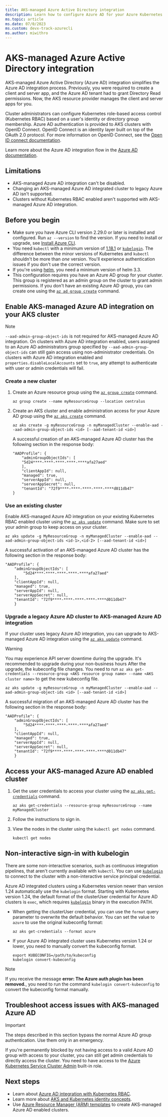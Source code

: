 ```yaml
---
title: AKS-managed Azure Active Directory integration
description: Learn how to configure Azure AD for your Azure Kubernetes Service (AKS) clusters.
ms.topic: article
ms.date: 07/0/2023
ms.custom: devx-track-azurecli
ms.author: miwithro
---
```


# AKS-managed Azure Active Directory integration

AKS-managed Azure Active Directory (Azure AD) integration simplifies the Azure AD integration process. Previously, you were required to create a client and server app, and the Azure AD tenant had to grant Directory Read permissions. Now, the AKS resource provider manages the client and server apps for you.

Cluster administrators can configure Kubernetes role-based access control (Kubernetes RBAC) based on a user's identity or directory group membership. Azure AD authentication is provided to AKS clusters with OpenID Connect. OpenID Connect is an identity layer built on top of the OAuth 2.0 protocol. For more information on OpenID Connect, see the [Open ID connect documentation][open-id-connect].

Learn more about the Azure AD integration flow in the [Azure AD documentation](concepts-identity.md#azure-ad-integration).

## Limitations

* AKS-managed Azure AD integration can't be disabled.
* Changing an AKS-managed Azure AD integrated cluster to legacy Azure AD isn't supported.
* Clusters without Kubernetes RBAC enabled aren't supported with AKS-managed Azure AD integration.

## Before you begin

* Make sure you have Azure CLI version 2.29.0 or later is installed and configured. Run `az --version` to find the version. If you need to install or upgrade, see [Install Azure CLI](/cli/azure/install-azure-cli).
* You need `kubectl` with a minimum version of [1.18.1](https://github.com/kubernetes/kubernetes/blob/master/CHANGELOG/CHANGELOG-1.18.md#v1181) or [`kubelogin`][kubelogin]. The difference between the minor versions of Kubernetes and `kubectl` shouldn't be more than *one* version. You'll experience authentication issues if you don't use the correct version.
* If you're using [helm](https://github.com/helm/helm), you need a minimum version of helm 3.3.
* This configuration requires you have an Azure AD group for your cluster. This group is registered as an admin group on the cluster to grant admin permissions. If you don't have an existing Azure AD group, you can create one using the [`az ad group create`](/cli/azure/ad/group#az_ad_group_create) command.

## Enable AKS-managed Azure AD integration on your AKS cluster

> [!NOTE]
> `--aad-admin-group-object-ids` is not required for AKS-managed Azure AD integration. On clusters with Azure AD integration enabled, users assigned to an Azure AD administrators group specified by `--aad-admin-group-object-ids` can still gain access using non-administrator credentials. On clusters with Azure AD integration enabled and `properties.disableLocalAccounts` set to `true`, any attempt to authenticate with user or admin credentials will fail.

### Create a new cluster

1. Create an Azure resource group using the [`az group create`][az-group-create] command.

    ```azurecli-interactive
    az group create --name myResourceGroup --location centralus
    ```

2. Create an AKS cluster and enable administration access for your Azure AD group using the [`az aks create`][az-aks-create] command.

    ```azurecli-interactive
    az aks create -g myResourceGroup -n myManagedCluster --enable-aad --aad-admin-group-object-ids <id> [--aad-tenant-id <id>]
    ```

    A successful creation of an AKS-managed Azure AD cluster has the following section in the response body:

    ```output
    "AADProfile": {
        "adminGroupObjectIds": [
        "5d24****-****-****-****-****afa27aed"
        ],
        "clientAppId": null,
        "managed": true,
        "serverAppId": null,
        "serverAppSecret": null,
        "tenantId": "72f9****-****-****-****-****d011db47"
    }
    ```

### Use an existing cluster

Enable AKS-managed Azure AD integration on your existing Kubernetes RBAC enabled cluster using the [`az aks update`][az-aks-update] command. Make sure to set your admin group to keep access on your cluster.

```azurecli-interactive
az aks update -g MyResourceGroup -n myManagedCluster --enable-aad --aad-admin-group-object-ids <id-1>,<id-2> [--aad-tenant-id <id>]
```

A successful activation of an AKS-managed Azure AD cluster has the following section in the response body:

```output
"AADProfile": {
    "adminGroupObjectIds": [
        "5d24****-****-****-****-****afa27aed"
    ],
    "clientAppId": null,
    "managed": true,
    "serverAppId": null,
    "serverAppSecret": null,
    "tenantId": "72f9****-****-****-****-****d011db47"
    }
```

### Upgrade a legacy Azure AD cluster to AKS-managed Azure AD integration

If your cluster uses legacy Azure AD integration, you can upgrade to AKS-managed Azure AD integration using the [`az aks update`][az-aks-update] command.

> [!WARNING]
> You may experience API server downtime during the upgrade. It's recommended to upgrade during your non-business hours 
> After the upgrade, the kubeconfig file changes. You need to run `az aks get-credentials --resource-group <AKS resource group name> --name <AKS cluster name>` to get the new kubeconfig file.

```azurecli-interactive
az aks update -g myResourceGroup -n myManagedCluster --enable-aad --aad-admin-group-object-ids <id> [--aad-tenant-id <id>]
```

A successful migration of an AKS-managed Azure AD cluster has the following section in the response body:

```output
"AADProfile": {
    "adminGroupObjectIds": [
        "5d24****-****-****-****-****afa27aed"
    ],
    "clientAppId": null,
    "managed": true,
    "serverAppId": null,
    "serverAppSecret": null,
    "tenantId": "72f9****-****-****-****-****d011db47"
    }
```

## Access your AKS-managed Azure AD enabled cluster

1. Get the user credentials to access your cluster using the [`az aks get-credentials`][az-aks-get-credentials] command.

    ```azurecli-interactive
    az aks get-credentials --resource-group myResourceGroup --name myManagedCluster
    ```

2. Follow the instructions to sign in.

3. View the nodes in the cluster using the `kubectl get nodes` command.

    ```azurecli-interactive
    kubectl get nodes
    ```

## Non-interactive sign-in with kubelogin

There are some non-interactive scenarios, such as continuous integration pipelines, that aren't currently available with `kubectl`. You can use [`kubelogin`][kubelogin] to connect to the cluster with a non-interactive service principal credential.

Azure AD integrated clusters using a Kubernetes version newer than version 1.24 automatically use the `kubelogin` format. Starting with Kubernetes version 1.24, the default format of the clusterUser credential for Azure AD clusters is `exec`, which requires [`kubelogin`][kubelogin] binary in the execution PATH.

* When getting the clusterUser credential, you can use the `format` query parameter to overwrite the default behavior. You can set the value to `azure` to use the original kubeconfig format:

    ```azurecli-interactive
    az aks get-credentials --format azure
    ```
    
* If your Azure AD integrated cluster uses Kubernetes version 1.24 or lower, you need to manually convert the kubeconfig format.

    ```azurecli-interactive
    export KUBECONFIG=/path/to/kubeconfig
    kubelogin convert-kubeconfig
    ```

> [!NOTE]
> If you receive the message **error: The Azure auth plugin has been removed.**, you need to run the command `kubelogin convert-kubeconfig` to convert the kubeconfig format manually.

## Troubleshoot access issues with AKS-managed Azure AD

> [!IMPORTANT]
> The steps described in this section bypass the normal Azure AD group authentication. Use them only in an emergency.

If you're permanently blocked by not having access to a valid Azure AD group with access to your cluster, you can still get admin credentials to directly access the cluster. You need to have access to the [Azure Kubernetes Service Cluster Admin](../role-based-access-control/built-in-roles.md#azure-kubernetes-service-cluster-admin-role) built-in role.

## Next steps

* Learn about [Azure AD integration with Kubernetes RBAC][azure-ad-rbac].
* Learn more about [AKS and Kubernetes identity concepts][aks-concepts-identity].
* Use [Azure Resource Manager (ARM) templates][aks-arm-template] to create AKS-managed Azure AD enabled clusters.

<!-- LINKS - external -->
[aks-arm-template]: /azure/templates/microsoft.containerservice/managedclusters
[kubelogin]: https://github.com/Azure/kubelogin

<!-- LINKS - Internal -->
[aks-concepts-identity]: concepts-identity.md
[azure-ad-rbac]: azure-ad-rbac.md
[az-aks-create]: /cli/azure/aks#az_aks_create
[az-aks-get-credentials]: /cli/azure/aks#az_aks_get_credentials
[az-group-create]: /cli/azure/group#az_group_create
[open-id-connect]:../active-directory/develop/v2-protocols-oidc.md
[az-aks-update]: /cli/azure/aks#az_aks_update
